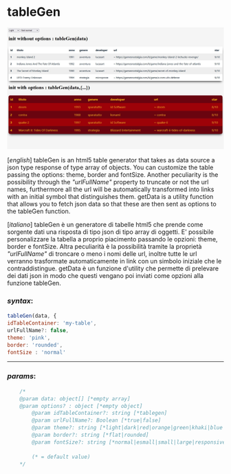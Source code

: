 # tableGen 

![tablegen_picture](./readme.jpg)

[*english*]
tableGen is an html5 table generator that takes as data source a json type response of type array of objects.
You can customize the table passing the options: theme, border and fontSize.
Another peculiarity is the possibility through the *"urlFullName"* property to truncate or not the url names, furthermore all the url will be automatically transformed into links with an initial symbol that distinguishes them.
getData is a utility function that allows you to fetch json data so that these are then sent as options to the tableGen function.

[*italiano*]
tableGen è un generatore di tabelle html5 che prende come sorgente dati una risposta di tipo json di tipo array di oggetti.
E' possibile personalizzare la tabella a proprio piacimento passando le opzioni: theme, border e fontSize.
Altra peculiarità è la possibilità tramite la proprietà *"urlFullName"* di troncare o meno i nomi delle url, inoltre tutte le url verranno trasformate automaticamente in link con un simbolo iniziale che le contraddistingue.
getData è un funzione d'utility che permette di prelevare dei dati json in modo che questi vengano poi inviati come opzioni alla funzione tableGen. 

### *syntax*:
``` javascript
tableGen(data, {
idTableContainer: 'my-table',
urlFullName?: false,
theme: 'pink',
border: 'rounded',
fontSize : 'normal'
```

---

### *params*:

``` javascript
    /*
    @param data: object[] [*empty array]
    @param options? : object [*empty object]
        @param idTableContainer?: string [*tablegen]
        @param urlFullName?: Boolean [*true|false]
        @param theme?: string [*light|dark|red|orange|green|khaki|blue|azure|violet|pink]
        @param border?: string [*flat|rounded]
        @param fontSize?: string [*normal|esmall|small|large|responsive]

        (* = default value)
    */
```

